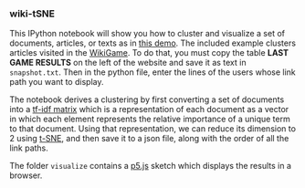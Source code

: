 ### wiki-tSNE

This IPython notebook will show you how to cluster and visualize a set of documents, articles, or texts as in [this demo](http://www.genekogan.com/works/wiki-tSNE). The included example clusters articles visited in the [WikiGame](http://thewikigame.com/). To do that, you must copy the table __LAST GAME RESULTS__ on the left of the website and save it as text in `snapshot.txt`. Then in the python file, enter the lines of the users whose link path you want to display.

The notebook derives a clustering by first converting a set of documents into a [tf-idf matrix](https://en.wikipedia.org/wiki/Tf%E2%80%93idf) which is a representation of each document as a vector in which each element represents the relative importance of a unique term to that document. Using that representation, we can reduce its dimension to 2 using [t-SNE](https://en.wikipedia.org/wiki/T-distributed_stochastic_neighbor_embedding), and then save it to a json file, along with the order of all the link paths.

The folder `visualize` contains a [p5.js](http://www.p5js.org) sketch which displays the results in a browser.